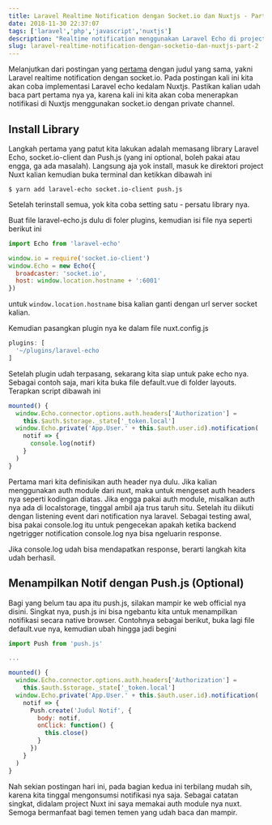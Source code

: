 ```yaml
---
title: Laravel Realtime Notification dengan Socket.io dan Nuxtjs - Part 2
date: 2018-11-30 22:37:07
tags: ['laravel','php','javascript','nuxtjs']
description: "Realtime notification menggunakan Laravel Echo di project Nuxt.js"
slug: laravel-realtime-notification-dengan-socketio-dan-nuxtjs-part-2
---
```


Melanjutkan dari postingan yang [pertama](https://nusendra.com/post/laravel-realtime-notification-dengan-socketio-dan-nuxtjs-part-1) dengan judul yang sama, yakni Laravel realtime notification dengan socket.io. Pada postingan kali ini kita akan coba implementasi Laravel echo kedalam Nuxtjs. Pastikan kalian udah baca part pertama nya ya, karena kali ini kita akan coba menerapkan notifikasi di Nuxtjs menggunakan socket.io dengan private channel.

## Install Library

Langkah pertama yang patut kita lakukan adalah memasang library Laravel Echo, socket.io-client dan Push.js (yang ini optional, boleh pakai atau engga, ga ada masalah). Langsung aja yok install, masuk ke direktori project Nuxt kalian kemudian buka terminal dan ketikkan dibawah ini

```
$ yarn add laravel-echo socket.io-client push.js
```

Setelah terinstall semua, yok kita coba setting satu - persatu library nya.

Buat file laravel-echo.js dulu di foler plugins, kemudian isi file nya seperti berikut ini

```javascript
import Echo from 'laravel-echo'

window.io = require('socket.io-client')
window.Echo = new Echo({
  broadcaster: 'socket.io',
  host: window.location.hostname + ':6001'
})
```

untuk `window.location.hostname` bisa kalian ganti dengan url server socket kalian.

Kemudian pasangkan plugin nya ke dalam file nuxt.config.js

```javascript
plugins: [
  '~/plugins/laravel-echo
]
```

Setelah plugin udah terpasang, sekarang kita siap untuk pake echo nya. Sebagai contoh saja, mari kita buka file default.vue di folder layouts. Terapkan script dibawah ini

```javascript
mounted() {
  window.Echo.connector.options.auth.headers['Authorization'] =
    this.$auth.$storage._state['_token.local']
  window.Echo.private('App.User.' + this.$auth.user.id).notification(
    notif => {
      console.log(notif)
    }
  )
}
```

Pertama mari kita definisikan auth header nya dulu. Jika kalian menggunakan auth module dari nuxt, maka untuk mengeset auth headers nya seperti kodingan diatas. Jika engga pakai auth module, misalkan auth nya ada di localstorage, tinggal ambil aja trus taruh situ. Setelah itu diikuti dengan listening event dari notification nya laravel. Sebagai testing awal, bisa pakai console.log itu untuk pengecekan apakah ketika backend ngetrigger notification console.log nya bisa ngeluarin response.

Jika console.log udah bisa mendapatkan response, berarti langkah kita udah berhasil.

## Menampilkan Notif dengan Push.js (Optional)

Bagi yang belum tau apa itu push.js, silakan mampir ke web official nya disini. Singkat nya, push.js ini bisa ngebantu kita untuk menampilkan notifikasi secara native browser. Contohnya sebagai berikut, buka lagi file default.vue nya, kemudian ubah hingga jadi begini

```javascript
import Push from 'push.js'

...

mounted() {
  window.Echo.connector.options.auth.headers['Authorization'] =
    this.$auth.$storage._state['_token.local']
  window.Echo.private('App.User.' + this.$auth.user.id).notification(
    notif => {
      Push.create('Judul Notif', {
        body: notif,
        onClick: function() {
          this.close()
        }
      })
    }
  )
}
```

Nah sekian postingan hari ini, pada bagian kedua ini terbilang mudah sih, karena kita tinggal mengonsumsi notifikasi nya saja. Sebagai catatan singkat, didalam project Nuxt ini saya memakai auth module nya nuxt. Semoga bermanfaat bagi temen temen yang udah baca dan mampir.
